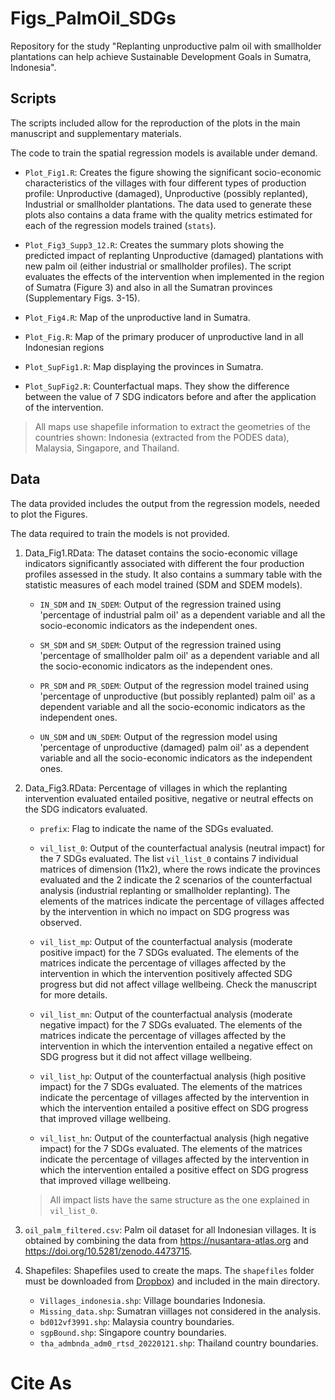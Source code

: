 # Figs_PalmOil_SDGs
Repository for the study "Replanting unproductive palm oil with smallholder plantations can help achieve Sustainable Development Goals in Sumatra, Indonesia".

## Scripts
The scripts included allow for the reproduction of the plots in the main manuscript and supplementary materials. 

The code to train the spatial regression models is available under demand.

- ``Plot_Fig1.R``: Creates the figure showing the significant socio-economic characteristics of the villages with four different types of production profile: Unproductive (damaged), Unproductive (possibly replanted), Industrial or smallholder plantations. The data used to generate these plots also contains a data frame with the quality metrics estimated for each of the regression models trained  (``stats``). 

- ``Plot_Fig3_Supp3_12.R``:  Creates the summary plots showing the predicted impact of replanting Unproductive (damaged) plantations with new palm oil (either industrial or smallholder profiles). The script evaluates the effects of the intervention when implemented in the region of Sumatra (Figure 3) and also in all the Sumatran provinces (Supplementary Figs. 3-15). 

- ``Plot_Fig4.R``: Map of the unproductive land in Sumatra. 

- ``Plot_Fig.R``: Map of the primary producer of unproductive land in all Indonesian regions

- ``Plot_SupFig1.R``: Map displaying the provinces in Sumatra.

- ``Plot_SupFig2.R``: Counterfactual maps. They show the difference between the value of 7 SDG indicators before and after the application of the intervention. 

> All maps use shapefile information to extract the geometries of the countries shown: Indonesia (extracted from the PODES data), Malaysia, Singapore, and Thailand. 

## Data
The data provided includes the output from the regression models, needed to plot the Figures. 

The data required to train the models is not provided. 

1. Data_Fig1.RData: The dataset contains the socio-economic village indicators significantly associated with different the four production profiles assessed in the study. It also contains a summary table with the statistic measures of each model trained (SDM and SDEM models).

    - ``IN_SDM`` and ``IN_SDEM``: Output of the regression trained using 'percentage of industrial palm oil' as a dependent variable and all the socio-economic indicators as the independent ones. 
    
    - ``SM_SDM`` and ``SM_SDEM``: Output of the regression trained using 'percentage of smallholder palm oil' as a dependent variable and all the socio-economic indicators as the independent ones. 

    - ``PR_SDM`` and ``PR_SDEM``: Output of the regression model trained using 'percentage of unproductive (but possibly replanted) palm oil' as a dependent variable and all the socio-economic indicators as the independent ones. 

    - ``UN_SDM`` and ``UN_SDEM``: Output of the regression model using 'percentage of unproductive (damaged) palm oil' as a dependent variable and all the socio-economic indicators as the independent ones. 

2. Data_Fig3.RData: Percentage of villages in which the replanting intervention evaluated entailed positive, negative or neutral effects on the SDG indicators evaluated. 

    - ``prefix``: Flag to indicate the name of the SDGs evaluated.    
    - ``vil_list_0``: Output of the counterfactual analysis (neutral impact) for the 7 SDGs evaluated. The list ``vil_list_0`` contains 7 individual matrices of dimension (11x2), where the rows indicate the provinces evaluated and the 2 indicate the 2 scenarios of the counterfactual analysis (industrial replanting or smallholder replanting). The elements of the matrices indicate the percentage of villages affected by the intervention in which no impact on SDG progress was observed. 

    - ``vil_list_mp``: Output of the counterfactual analysis (moderate positive impact) for the 7 SDGs evaluated. The elements of the matrices indicate the percentage of villages affected by the intervention in which the intervention positively affected SDG progress but did not affect village wellbeing. Check the manuscript for more details. 

    - ``vil_list_mn``: Output of the counterfactual analysis (moderate negative impact) for the 7 SDGs evaluated. The elements of the matrices indicate the percentage of villages affected by the intervention in which the intervention entailed a negative effect on SDG progress but it did not affect village wellbeing. 

    - ``vil_list_hp``: Output of the counterfactual analysis (high positive impact) for the 7 SDGs evaluated. The elements of the matrices indicate the percentage of villages affected by the intervention in which the intervention entailed a positive effect on SDG progress that improved village wellbeing.

    - ``vil_list_hn``: Output of the counterfactual analysis (high negative impact) for the 7 SDGs evaluated. The elements of the matrices indicate the percentage of villages affected by the intervention in which the intervention entailed a positive effect on SDG progress that improved village wellbeing.

    > All impact lists have the same structure as the one explained in ``vil_list_0``.

3. `oil_palm_filtered.csv`: Palm oil dataset for all Indonesian villages. It is obtained by combining the data from https://nusantara-atlas.org and https://doi.org/10.5281/zenodo.4473715.

4. Shapefiles: Shapefiles used to create the maps. The ``shapefiles`` folder must be downloaded from [Dropbox](https://www.dropbox.com/scl/fo/ys0r2mravtjtsahfc8pxs/h?rlkey=mdsagu3oos510tzbqyirdekxc&dl=0)) and included in the main directory. 
    - `Villages_indonesia.shp`: Village boundaries Indonesia. 
    - `Missing_data.shp`: Sumatran viillages not considered in the analysis. 
    - `bd012vf3991.shp`: Malaysia country boundaries.
    - `sgpBound.shp`: Singapore country boundaries. 
    - `tha_admbnda_adm0_rtsd_20220121.shp`: Thailand country boundaries.
  
# Cite As
